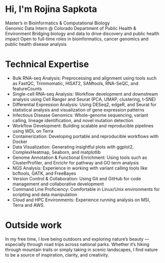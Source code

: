 # Hi, I'm Rojina Sapkota

Master’s in Bioinformatics & Computational Biology  
Genomic Data Intern @ Colorado Department of Public Health & Environment 
Bridging biology and data to drive discovery and public health impact
Open to full-time roles in bioinformatics, cancer genomics and public health disease analysis

# Technical Expertise
- Bulk RNA-seq Analysis: Preprocessing and alignment using tools such as FastQC, Trimmomatic, HISAT2, SAMtools, RNA-SeQC, and featureCounts
- Single-cell RNA-seq Analysis: Workflow development and downstream analysis using Cell Ranger and Seurat (PCA, UMAP, clustering, t-SNE)
- Differential Expression Analysis: Using DESeq2, edgeR, and Seurat for statistical analysis and visualization of gene expression patterns
- Infectious Disease Genomics: Whole-genome sequencing, variant calling, lineage identification, and novel mutation detection
- Workflow Development: Building scalable and reproducible pipelines using WDL on Terra
- Containerization: Developing portable and reproducible workflows with Docker
- Data Visualization: Generating insightful plots with ggplot2, ComplexHeatmap, Seaborn, and matplotlib
- Genome Annotation & Functional Enrichment: Using tools such as ClusterProfiler, and Enrichr for pathway and GO term analysis
- NGS Analysis: Experience in working with variant calling tools like bcftools, GATK, and FreeBayes
- Version Control & Collaboration: Using Git and GitHub for code management and collaborative development
- Command Line Proficiency: Comfortable in Linux/Unix environments for scripting and data manipulation
- Cloud and HPC Environments: Experience running analysis on MSI, Terra and AWS. 

# Outside work
In my free time, I love being outdoors and exploring nature’s beauty — especially through road trips across national parks. Whether it’s hiking through mountain trails or simply taking in scenic landscapes, I find nature to be a source of inspiration, clarity, and creativity.

